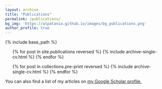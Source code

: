 ```yaml
---
layout: archive
title: "Publications"
permalink: /publications/
bg_img: 'https://alpatania.github.io/images/bg_publications.png'
author_profile: true
---
```




  
{% include base_path %}

  <ul>{% for post in site.publications reversed %}
    {% include archive-single-cv.html %}
  {% endfor %}</ul>

  <ul>{% for post in collections.pre-print reversed %}
    {% include archive-single-cv.html %}
  {% endfor %}</ul>

<p> You can also find a list of my articles on <u><a href="{{author.googlescholar}}">my Google Scholar profile</a>.</u></p>
